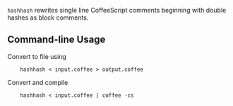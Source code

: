 
`hashhash` rewrites single line CoffeeScript comments beginning with double hashes as block comments.

## Command-line Usage

Convert to file using

        hashhash < input.coffee > output.coffee

Convert and compile

        hashhash < input.coffee | coffee -cs

